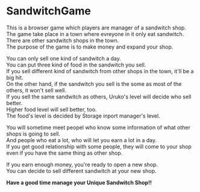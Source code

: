 # SandwitchGame

This is a browser game which players are manager of a sandwitch shop.  
The game take place in a town where evreyone in it only eat sandwitch.  
There are other sandwitch shops in the town.  
The purpose of the game is to make money and expand your shop.  
  
You can only sell one kind of sandwitch a day.  
You can put three kind of food in the sandwitch you sell.  
If you sell different kind of sandwitch from other shops in the town, it'll be a big hit.  
On the other hand, if the sandwitch you sell is the some as most of the others, it won't sell well.  
If you sell the same sandwitch as others, Uruko's level will decide who sell better.  
Higher food level will sell better, too.  
The food's level is decided by Storage inport manager's level.  
  
You will sometime meet peopel who know some information of what other shops is going to sell.  
And people who eat a lot, who will let you earn a lot in a day.  
If you get good relationship with some people, they will come to your shop even if you have the same thing as other shop.  
  
If you earn enough money, you're ready to open a new shop.  
You can decide to sell different sandwitch at your new shop.  

__Have a good time manage your Unique Sandwitch Shop!!__
